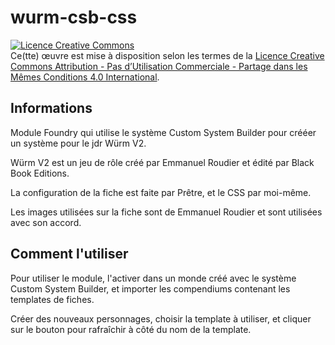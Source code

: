 # wurm-csb-css
<a rel="license" href="http://creativecommons.org/licenses/by-nc-sa/4.0/"><img alt="Licence Creative Commons" style="border-width:0" src="https://i.creativecommons.org/l/by-nc-sa/4.0/88x31.png" /></a><br />Ce(tte) œuvre est mise à disposition selon les termes de la <a rel="license" href="http://creativecommons.org/licenses/by-nc-sa/4.0/">Licence Creative Commons Attribution - Pas d’Utilisation Commerciale - Partage dans les Mêmes Conditions 4.0 International</a>.

## Informations

Module Foundry qui utilise le système Custom System Builder pour crééer un système pour le jdr Würm V2.

Würm V2 est un jeu de rôle créé par Emmanuel Roudier et édité par Black Book Editions.

La configuration de la fiche est faite par Prêtre, et le CSS par moi-même.

Les images utilisées sur la fiche sont de Emmanuel Roudier et sont utilisées avec son accord.

## Comment l'utiliser

Pour utiliser le module, l'activer dans un monde créé avec le système Custom System Builder, et importer les compendiums contenant les templates de fiches.

Créer des nouveaux personnages, choisir la template à utiliser, et cliquer sur le bouton pour rafraîchir à côté du nom de la template.
